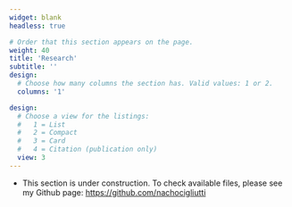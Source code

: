 ```yaml
---
widget: blank
headless: true

# Order that this section appears on the page.
weight: 40
title: 'Research'
subtitle: ''
design:
  # Choose how many columns the section has. Valid values: 1 or 2.
  columns: '1'

design:
  # Choose a view for the listings:
  #   1 = List
  #   2 = Compact
  #   3 = Card
  #   4 = Citation (publication only)
  view: 3
---
```


- This section is under construction. To check available files, please see my Github page: https://github.com/nachocigliutti